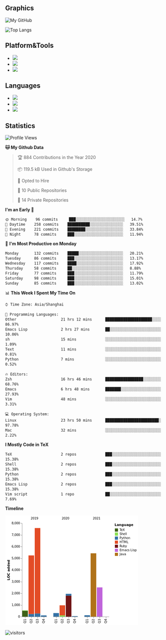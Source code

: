 ## Graphics

![My GitHub](https://github-readme-stats.vercel.app/api?username=SteamedFish&count_private=true&show_icons=true&theme=buefy&include_all_commits=false)

![Top Langs](https://github-readme-stats.vercel.app/api/top-langs/?username=SteamedFish&theme=buefy&hide=ruby&count_private=true&show_icons=true&layout=compact)

## Platform&Tools

* [![](https://img.shields.io/badge/ArchLinux--purple?style=flat-square&logo=ArchLinux)](https://www.archlinux.org/)
* [![](https://img.shields.io/badge/Gentoo-testing-purple?style=flat-square&logo=Gentoo)](https://www.gentoo.org/)
* [![](https://img.shields.io/badge/Doom%20Emacs-28-blue?style=flat-square&logo=Gnu%20emacs&logoColor=white)](https://www.gnu.org/software/emacs/)

## Languages

* [![](https://img.shields.io/badge/-Python-3776AB?style=flat-square&logo=python&logoColor=white)](https://www.python.org/)
* [![](https://img.shields.io/badge/-Bash-00ADD8?style=flat-square&logo=Gnu-bash&logoColor=white)](https://www.gnu.org/software/bash/)
* [![](https://img.shields.io/badge/-Go-00ADD8?style=flat-square&logo=go&logoColor=white)](https://golang.org/)

## Statistics

<!--START_SECTION:waka-->
![Profile Views](http://img.shields.io/badge/Profile%20Views-3-blue)

**🐱 My Github Data** 

> 🏆 884 Contributions in the Year 2020
 > 
> 📦 119.5 kB Used in Github's Storage 
 > 
> 💼 Opted to Hire
 > 
> 📜 10 Public Repositories
 > 
> 🔑 14 Private Repositories 

**I'm an Early 🐤** 

```text
🌞 Morning    96 commits     ███░░░░░░░░░░░░░░░░░░░░░░   14.7% 
🌆 Daytime    258 commits    ██████████░░░░░░░░░░░░░░░   39.51% 
🌃 Evening    221 commits    ████████░░░░░░░░░░░░░░░░░   33.84% 
🌙 Night      78 commits     ███░░░░░░░░░░░░░░░░░░░░░░   11.94%

```
📅 **I'm Most Productive on Monday** 

```text
Monday       132 commits    █████░░░░░░░░░░░░░░░░░░░░   20.21% 
Tuesday      86 commits     ███░░░░░░░░░░░░░░░░░░░░░░   13.17% 
Wednesday    117 commits    ████░░░░░░░░░░░░░░░░░░░░░   17.92% 
Thursday     58 commits     ██░░░░░░░░░░░░░░░░░░░░░░░   8.88% 
Friday       77 commits     ███░░░░░░░░░░░░░░░░░░░░░░   11.79% 
Saturday     98 commits     ███░░░░░░░░░░░░░░░░░░░░░░   15.01% 
Sunday       85 commits     ███░░░░░░░░░░░░░░░░░░░░░░   13.02%

```


📊 **This Week I Spent My Time On** 

```text
⌚︎ Time Zone: Asia/Shanghai

💬 Programming Languages: 
Other                    21 hrs 12 mins      █████████████████████░░░░   86.97% 
Emacs Lisp               2 hrs 27 mins       ██░░░░░░░░░░░░░░░░░░░░░░░   10.06% 
sh                       15 mins             ░░░░░░░░░░░░░░░░░░░░░░░░░   1.09% 
Text                     11 mins             ░░░░░░░░░░░░░░░░░░░░░░░░░   0.81% 
Python                   7 mins              ░░░░░░░░░░░░░░░░░░░░░░░░░   0.52%

🔥 Editors: 
Zsh                      16 hrs 46 mins      █████████████████░░░░░░░░   68.76% 
Emacs                    6 hrs 48 mins       ███████░░░░░░░░░░░░░░░░░░   27.93% 
Vim                      48 mins             ░░░░░░░░░░░░░░░░░░░░░░░░░   3.31%

💻 Operating System: 
Linux                    23 hrs 50 mins      ████████████████████████░   97.78% 
Mac                      32 mins             ░░░░░░░░░░░░░░░░░░░░░░░░░   2.22%

```

**I Mostly Code in TeX** 

```text
TeX                      2 repos             ███░░░░░░░░░░░░░░░░░░░░░░   15.38% 
Shell                    2 repos             ███░░░░░░░░░░░░░░░░░░░░░░   15.38% 
Python                   2 repos             ███░░░░░░░░░░░░░░░░░░░░░░   15.38% 
Emacs Lisp               2 repos             ███░░░░░░░░░░░░░░░░░░░░░░   15.38% 
Vim script               1 repo              ██░░░░░░░░░░░░░░░░░░░░░░░   7.69%

```


**Timeline**

![Chart not found](https://github.com/SteamedFish/SteamedFish/blob/master/charts/bar_graph.png) 


<!--END_SECTION:waka-->

![visitors](https://visitor-badge.laobi.icu/badge?page_id=SteamedFish.SteamedFish)
